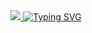 <div class="header" align="center">
    <a href="https://visitcount.itsvg.in">
        <img src="https://visitcount.itsvg.in/api?id=MaybeVanika&label=Profile%20Views&color=12&pretty=false" />
    </a>
    <a href="https://git.io/typing-svg"><img src="https://readme-typing-svg.herokuapp.com?font=Nunito&pause=1000&color=FFFFFF&random=false&width=435&lines=Hello!+I'm+Vanika...;Full-Stack+Developer+With+MERN+Stack;UI%2FUX+Designer" alt="Typing SVG" /></a>
</div>
